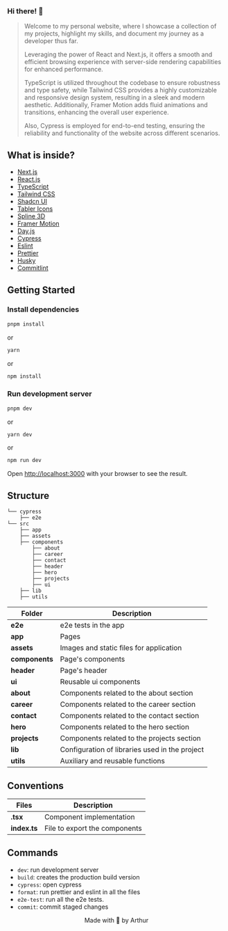### Hi there! 👋

> Welcome to my personal website, where I showcase a collection of my projects, highlight my skills, and document my journey as a developer thus far.
>
> Leveraging the power of React and Next.js, it offers a smooth and efficient browsing experience with server-side rendering capabilities for enhanced performance.
>
> TypeScript is utilized throughout the codebase to ensure robustness and type safety, while Tailwind CSS provides a highly customizable and responsive design system, resulting in a sleek and modern aesthetic. Additionally, Framer Motion adds fluid animations and transitions, enhancing the overall user experience.
>
> Also, Cypress is employed for end-to-end testing, ensuring the reliability and functionality of the website across different scenarios.

## What is inside?

-   [Next.js](https://nextjs.org/docs)
-   [React.js](https://reactjs.org)
-   [TypeScript](https://www.typescriptlang.org)
-   [Tailwind CSS](https://tailwindcss.com/)
-   [Shadcn UI](https://ui.shadcn.com/)
-   [Tabler Icons](https://tablericons.com/)
-   [Spline 3D](https://spline.design/)
-   [Framer Motion](https://www.framer.com/motion)
-   [Day.js](https://day.js.org)
-   [Cypress](https://www.cypress.io/)
-   [Eslint](https://eslint.org)
-   [Prettier](https://prettier.io)
-   [Husky](https://github.com/typicode/husky)
-   [Commitlint](https://commitlint.js.org/#/)

## Getting Started

### Install dependencies

```bash
pnpm install
```

or

```bash
yarn
```

or

```bash
npm install
```

### Run development server

```bash
pnpm dev
```

or

```bash
yarn dev
```

or

```bash
npm run dev
```

Open [http://localhost:3000](http://localhost:3000) with your browser to see the result.

## Structure

```
└── cypress
    ├── e2e
└── src
    ├── app
    ├── assets
    ├── components
        ├── about
        ├── career
        ├── contact
        ├── header
        ├── hero
        ├── projects
        ├── ui
    ├── lib
    ├── utils
```

| Folder         | Description                                    |
| -------------- | ---------------------------------------------- |
| **e2e**        | e2e tests in the app                           |
| **app**        | Pages                                          |
| **assets**     | Images and static files for application        |
| **components** | Page's components                              |
| **header**     | Page's header                                  |
| **ui**         | Reusable ui components                         |
| **about**      | Components related to the about section        |
| **career**     | Components related to the career section       |
| **contact**    | Components related to the contact section      |
| **hero**       | Components related to the hero section         |
| **projects**   | Components related to the projects section     |
| **lib**        | Configuration of libraries used in the project |
| **utils**      | Auxiliary and reusable functions               |

## Conventions

| Files        | Description                   |
| ------------ | ----------------------------- |
| **.tsx**     | Component implementation      |
| **index.ts** | File to export the components |

## Commands

-   `dev`: run development server
-   `build`: creates the production build version
-   `cypress`: open cypress
-   `format`: run prettier and eslint in all the files
-   `e2e-test`: run all the e2e tests.
-   `commit`: commit staged changes

<p align="center">Made with 🤍 by Arthur</p>
